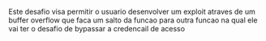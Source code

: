 Este desafio visa permitir o usuario desenvolver um exploit atraves de um buffer overflow que
faca um salto da funcao para outra funcao na qual ele vai ter o desafio de bypassar a credencail de acesso